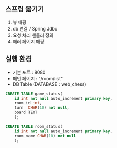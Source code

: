 ## 스프링 옮기기
1. 뷰 매핑
2. db 연결 / Spring Jdbc
3. 요청 처리 핸들러 정의
4. 에러 페이지 매핑

## 실행 환경
- 기본 포트 : 8080
- 메인 페이지 : "/room/list"
- DB Table (DATABASE : web_chess)
```SQL
CREATE TABLE game_status(
    id int not null auto_increment primary key,
    room_id int,
    turn  CHAR(10) not null,
    board TEXT
    );
```
```SQL
CREATE TABLE room_status(
    id int not null auto_increment primary key,
    room_name CHAR(10) not null
    );
```